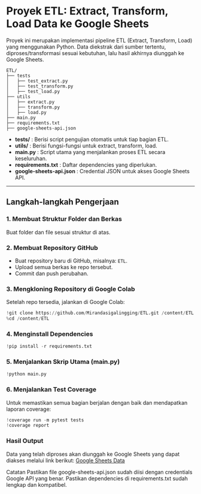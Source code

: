 # Proyek ETL: Extract, Transform, Load Data ke Google Sheets

Proyek ini merupakan implementasi pipeline ETL (Extract, Transform, Load) yang menggunakan Python. Data diekstrak dari sumber tertentu, diproses/transformasi sesuai kebutuhan, lalu hasil akhirnya diunggah ke Google Sheets.

    ETL/
    ├── tests
    │   ├── test_extract.py
    │   ├── test_transform.py
    │   ├── test_load.py
    ├── utils
    │   ├── extract.py
    │   ├── transform.py
    │   ├── load.py
    ├── main.py
    ├── requirements.txt
    ├── google-sheets-api.json

- **tests/** : Berisi script pengujian otomatis untuk tiap bagian ETL.
- **utils/** : Berisi fungsi-fungsi untuk extract, transform, load.
- **main.py** : Script utama yang menjalankan proses ETL secara keseluruhan.
- **requirements.txt** : Daftar dependencies yang diperlukan.
- **google-sheets-api.json** : Credential JSON untuk akses Google Sheets API.

---

## Langkah-langkah Pengerjaan

### 1. Membuat Struktur Folder dan Berkas
Buat folder dan file sesuai struktur di atas.

### 2. Membuat Repository GitHub
- Buat repository baru di GitHub, misalnya: `ETL`.
- Upload semua berkas ke repo tersebut.
- Commit dan push perubahan.

### 3. Mengkloning Repository di Google Colab
Setelah repo tersedia, jalankan di Google Colab:

```python
!git clone https://github.com/Mirandasigalingging/ETL.git /content/ETL
%cd /content/ETL
```
### 4. Menginstall Dependencies
```python
!pip install -r requirements.txt
```

### 5. Menjalankan Skrip Utama (main.py)
```python
!python main.py
```
### 6. Menjalankan Test Coverage
Untuk memastikan semua bagian berjalan dengan baik dan mendapatkan laporan coverage:
```python
!coverage run -m pytest tests
!coverage report
```
### Hasil Output
Data yang telah diproses akan diunggah ke Google Sheets yang dapat diakses melalui link berikut:
[Google Sheets Data](https://docs.google.com/spreadsheets/d/1hTQoQgDOx0By5-C6G8hK3qofpUK1qfCYU__F1BW1DQc/edit?usp=sharing)

Catatan
Pastikan file google-sheets-api.json sudah diisi dengan credentials Google API yang benar.
Pastikan dependencies di requirements.txt sudah lengkap dan kompatibel.
